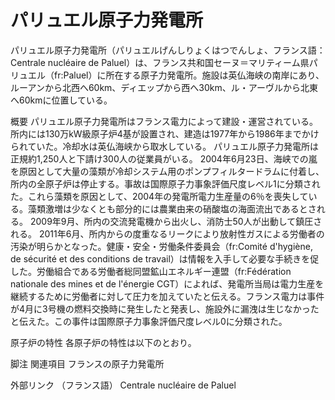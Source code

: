 # パリュエル原子力発電所

パリュエル原子力発電所（パリュエルげんしりょくはつでんしょ、フランス語：Centrale nucléaire de Paluel）は、フランス共和国セーヌ＝マリティーム県パリュエル（fr:Paluel）に所在する原子力発電所。施設は英仏海峡の南岸にあり、ルーアンから北西へ60km、ディエップから西へ30km、ル・アーヴルから北東へ60kmに位置している。

概要
パリュエル原子力発電所はフランス電力によって建設・運営されている。所内には130万kW級原子炉4基が設置され、建造は1977年から1986年までかけられていた。冷却水は英仏海峡から取水している。
パリュエル原子力発電所は正規約1,250人と下請け300人の従業員がいる。
2004年6月23日、海峡での嵐を原因として大量の藻類が冷却システム用のポンプフィルタードラムに付着し、所内の全原子炉は停止する。事故は国際原子力事象評価尺度レベル1に分類された。これら藻類を原因として、2004年の発電所電力生産量の6％を喪失している。藻類激増は少なくとも部分的には農業由来の硝酸塩の海面流出であるとされる。
2009年9月、所内の交流発電機から出火し、消防士50人が出動して鎮圧される。
2011年6月、所内からの度重なるリークにより放射性ガスによる労働者の汚染が明らかとなった。健康・安全・労働条件委員会（fr:Comité d'hygiène, de sécurité et des conditions de travail）は情報を入手して必要な手続きを促した。労働組合である労働者総同盟鉱山エネルギー連盟（fr:Fédération nationale des mines et de l'énergie CGT）によれば、発電所当局は電力生産を継続するために労働者に対して圧力を加えていたと伝える。フランス電力は事件が4月に3号機の燃料交換時に発生したと発表し、施設外に漏洩は生じなかったと伝えた。この事件は国際原子力事象評価尺度レベル0に分類された。

原子炉の特性
各原子炉の特性は以下のとおり。

脚注
関連項目
フランスの原子力発電所

外部リンク
（フランス語） Centrale nucléaire de Paluel